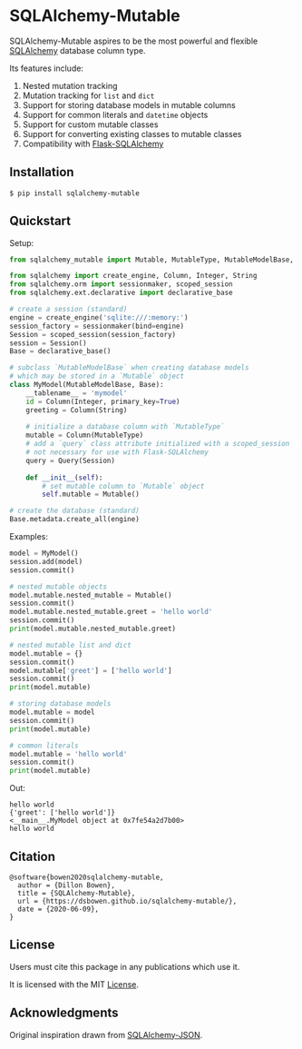 # SQLAlchemy-Mutable

SQLAlchemy-Mutable aspires to be the most powerful and flexible [SQLAlchemy](https://www.sqlalchemy.org) database column type.

Its features include:

1. Nested mutation tracking
2. Mutation tracking for `list` and `dict`
3. Support for storing database models in mutable columns
4. Support for common literals and `datetime` objects
5. Support for custom mutable classes
6. Support for converting existing classes to mutable classes
7. Compatibility with [Flask-SQLAlchemy](https://flask-sqlalchemy.palletsprojects.com/en/2.x/)

## Installation

```
$ pip install sqlalchemy-mutable
```

## Quickstart

Setup:

```python
from sqlalchemy_mutable import Mutable, MutableType, MutableModelBase, Query

from sqlalchemy import create_engine, Column, Integer, String
from sqlalchemy.orm import sessionmaker, scoped_session
from sqlalchemy.ext.declarative import declarative_base

# create a session (standard)
engine = create_engine('sqlite:///:memory:')
session_factory = sessionmaker(bind=engine)
Session = scoped_session(session_factory)
session = Session()
Base = declarative_base()

# subclass `MutableModelBase` when creating database models 
# which may be stored in a `Mutable` object
class MyModel(MutableModelBase, Base):
    __tablename__ = 'mymodel'
    id = Column(Integer, primary_key=True)
    greeting = Column(String)
    
    # initialize a database column with `MutableType`
    mutable = Column(MutableType) 
    # add a `query` class attribute initialized with a scoped_session
    # not necessary for use with Flask-SQLAlchemy
    query = Query(Session) 
    
    def __init__(self):
        # set mutable column to `Mutable` object
        self.mutable = Mutable()

# create the database (standard)
Base.metadata.create_all(engine)
```

Examples:

```python
model = MyModel()
session.add(model)
session.commit()

# nested mutable objects
model.mutable.nested_mutable = Mutable()
session.commit()
model.mutable.nested_mutable.greet = 'hello world'
session.commit()
print(model.mutable.nested_mutable.greet)

# nested mutable list and dict
model.mutable = {}
session.commit()
model.mutable['greet'] = ['hello world']
session.commit()
print(model.mutable)

# storing database models
model.mutable = model
session.commit()
print(model.mutable)

# common literals
model.mutable = 'hello world'
session.commit()
print(model.mutable)
```

Out:

```
hello world
{'greet': ['hello world']}
<__main__.MyModel object at 0x7fe54a2d7b00>
hello world
```

## Citation

```
@software{bowen2020sqlalchemy-mutable,
  author = {Dillon Bowen},
  title = {SQLAlchemy-Mutable},
  url = {https://dsbowen.github.io/sqlalchemy-mutable/},
  date = {2020-06-09},
}
```

## License

Users must cite this package in any publications which use it.

It is licensed with the MIT [License](https://github.com/dsbowen/sqlalchemy-mutable/blob/master/LICENSE).

## Acknowledgments

Original inspiration drawn from [SQLAlchemy-JSON](https://github.com/edelooff/sqlalchemy-json).